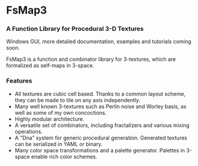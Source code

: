 # FsMap3
### A Function Library for Procedural 3-D Textures

Windows GUI, more detailed documentation, examples and tutorials coming soon.

FsMap3 is a function and combinator library for 3-textures, which are formalized as self-maps in 3-space.

### Features

* All textures are cubic cell based. Thanks to a common layout scheme, they can be made to tile on any axis independently.
* Many well known 3-textures such as Perlin noise and Worley basis, as well as some of my own concoctions.
* Highly modular architecture.
* A versatile set of combinators, including fractalizers and various mixing operations.
* A "Dna" system for generic procedural generation. Generated textures can be serialized in YAML or binary.
* Many color space transformations and a palette generator. Palettes in 3-space enable rich color schemes.
